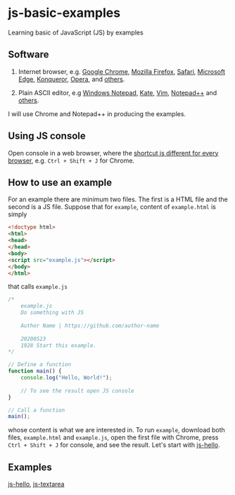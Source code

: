 # js-basic-examples
Learning basic of JavaScript (JS) by examples

## Software
1. Internet browser, e.g. [Google Chrome](https://www.google.com/intl/en/chrome/), [Mozilla Firefox](https://www.mozilla.org/en-US/firefox/new/), [Safari](https://www.apple.com/safari/), [Microsoft Edge](https://www.microsoft.com/en-us/edge), [Konqueror](https://kde.org/applications/internet/org.kde.konqueror), [Opera](https://www.opera.com/de), and [others](https://www.w3schools.com/js/js_versions.asp). 

2. Plain ASCII editor, e.g [Windows Notepad](https://www.microsoft.com/de-de/p/windows-notepad/9msmlrh6lzf3?activetab=pivot:overviewtab), [Kate](https://kate-editor.org/), [Vim](https://www.vim.org/), [Notepad++](https://notepad-plus-plus.org/downloads/) and [others](https://en.wikipedia.org/wiki/List_of_text_editors).

I will use Chrome and Notepad++ in producing the examples.

## Using JS console
Open console in a web browser, where the [shortcut is different for every browser](https://wordpress.org/support/article/using-your-browser-to-diagnose-javascript-errors/), e.g. `Ctrl + Shift + J` for Chrome.

## How to use an example
For an example there are minimum two files. The first is a HTML file and the second is a JS file. Suppose that for `example`, content of `example.html` is simply

```html
<!doctype html>
<html>
<head>
</head>
<body>
<script src="example.js"></script>
</body>
</html>
```

that calls `example.js`

```javascript
/*
	example.js
	Do something with JS
	
	Author Name | https://github.com/author-name
	
	20200523
	1928 Start this example.
*/

// Define a function
function main() {
	console.log("Hello, World!");
	
	// To see the result open JS console
}

// Call a function
main();
```
whose content is what we are interested in. To run `example`, download both files, `example.html` and `example.js`, open the first file with Chrome, press `Ctrl + Shift + J` for console, and see the result. Let's start with [js-hello](js-hello).

## Examples
[js-hello](js-hello), [js-textarea](js-textarea)
